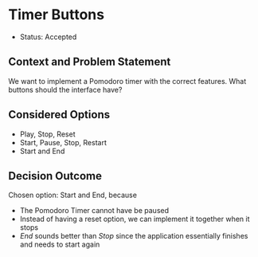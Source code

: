 # Timer Buttons

* Status: Accepted

## Context and Problem Statement

We want to implement a Pomodoro timer with the correct features. What buttons should the interface have?

## Considered Options

* Play, Stop, Reset
* Start, Pause, Stop, Restart
* Start and End

## Decision Outcome

Chosen option: Start and End, because
* The Pomodoro Timer cannot have be paused
* Instead of having a reset option, we can implement it together when it stops
* *End* sounds better than *Stop* since the application essentially finishes and needs to start again